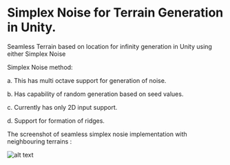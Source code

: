 # Simplex Noise for Terrain Generation in Unity.
Seamless Terrain based on location for infinity generation in Unity using either Simplex Noise

Simplex Noise method:

a.	This has multi octave support for generation of noise.
  
b.	Has capability of random generation based on seed values.
  
c.	Currently has only 2D input support.
  
d.	Support for formation of ridges.

The screenshot of seamless simplex nosie implementation with neighbouring terrains :

![alt text](https://github.com/SaratChandraV/Terrains-Unity/blob/main/Simplex%20noise/Screenshots/Simplex%20Noise.png?raw=true)
